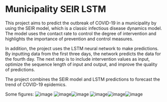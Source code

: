 # Municipality SEIR LSTM
This project aims to predict the outbreak of COVID-19 in a municipality by using the SEIR model, which is a classic infectious disease dynamics model. The model uses the contact rate to control the degree of intervention and highlights the importance of prevention and control measures.

In addition, the project uses the LSTM neural network to make predictions. By inputting data from the first three days, the network predicts the data for the fourth day. The next step is to include intervention values as input, optimize the sequence length of input and output, and improve the quality of predictions.

The project combines the SEIR model and LSTM predictions to forecast the trend of COVID-19 epidemics.

Some figures:
![image](https://github.com/AndyYue1893/Novel-Coronavirus-Pneumonia-SEIR-LSTM/blob/master/SEIR_basic.png)
![image](https://github.com/AndyYue1893/Novel-Coronavirus-Pneumonia-SEIR-LSTM/blob/master/SEIR_20200123_Intervention.png)![image](https://github.com/AndyYue1893/Novel-Coronavirus-Pneumonia-SEIR-LSTM/blob/master/SEIR_20200202_Intervention.png)
![image](https://github.com/AndyYue1893/Novel-Coronavirus-Pneumonia-SEIR-LSTM/blob/master/NCP_active_predict.png)![image](https://github.com/AndyYue1893/Novel-Coronavirus-Pneumonia-SEIR-LSTM/blob/master/NCP_new_predict.png)![image](https://github.com/AndyYue1893/Novel-Coronavirus-Pneumonia-SEIR-LSTM/blob/master/NCP_cum_pred.png)
